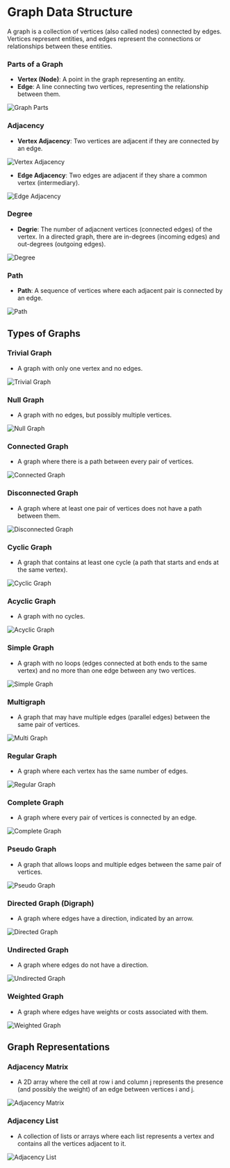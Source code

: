 # Graph Data Structure

A graph is a collection of vertices (also called nodes) connected by edges. Vertices represent entities, and edges represent the connections or relationships between these entities.

### Parts of a Graph

- **Vertex (Node)**: A point in the graph representing an entity.
- **Edge**: A line connecting two vertices, representing the relationship between them.

![Graph Parts](./assets/basic_graph.png)

### Adjacency

- **Vertex Adjacency**: Two vertices are adjacent if they are connected by an edge.

![Vertex Adjacency](./assets/vertex_adjacency.png)

- **Edge Adjacency**: Two edges are adjacent if they share a common vertex (intermediary).

![Edge Adjacency](./assets/edge_adjacency.png)

### Degree

- **Degrie**: The number of adjacnent vertices (connected edges) of the vertex. In a directed graph, there are in-degrees (incoming edges) and out-degrees (outgoing edges).

![Degree](./assets/degree.png)

### Path

- **Path**: A sequence of vertices where each adjacent pair is connected by an edge.

![Path](./assets/path.png)

## Types of Graphs

### Trivial Graph

- A graph with only one vertex and no edges.  

![Trivial Graph](./assets/type_trivial.png)

### Null Graph

- A graph with no edges, but possibly multiple vertices.

![Null Graph](./assets/type_null.png)

### Connected Graph

- A graph where there is a path between every pair of vertices.

![Connected Graph](./assets/type_connected.png)

### Disconnected Graph

- A graph where at least one pair of vertices does not have a path between them.

![Disconnected Graph](./assets/type_disconnected.png)

### Cyclic Graph

- A graph that contains at least one cycle (a path that starts and ends at the same vertex).

![Cyclic Graph](./assets/type_cyclic.png)

### Acyclic Graph

- A graph with no cycles.

![Acyclic Graph](./assets/type_acyclic.png)

### Simple Graph

- A graph with no loops (edges connected at both ends to the same vertex) and no more than one edge between any two vertices.

![Simple Graph](./assets/type_simple.png)

### Multigraph

- A graph that may have multiple edges (parallel edges) between the same pair of vertices.

![Multi Graph](./assets/type_multigraph.png)

### Regular Graph 

- A graph where each vertex has the same number of edges.

![Regular Graph](./assets/type_regular.png)

### Complete Graph

- A graph where every pair of vertices is connected by an edge.

![Complete Graph](./assets/type_complete.png)

### Pseudo Graph

- A graph that allows loops and multiple edges between the same pair of vertices.

![Pseudo Graph](./assets/type_pseudo.png)

### Directed Graph (Digraph)

- A graph where edges have a direction, indicated by an arrow.

![Directed Graph](./assets/type_directed.png)

### Undirected Graph

- A graph where edges do not have a direction.

![Undirected Graph](./assets/type_undirected.png)

### Weighted Graph

- A graph where edges have weights or costs associated with them.

![Weighted Graph](./assets/type_weighted.png)

## Graph Representations

### Adjacency Matrix

- A 2D array where the cell at row i and column j represents the presence (and possibly the weight) of an edge between vertices i and j.

![Adjacency Matrix](./assets/adjacency_matrix.png)

### Adjacency List

- A collection of lists or arrays where each list represents a vertex and contains all the vertices adjacent to it.

![Adjacency List](./assets/adjacency_list.png)

